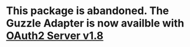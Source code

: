 # This package is abandoned. The Guzzle Adapter is now availble with [OAuth2 Server v1.8](https://github.com/bshaffer/oauth2-server-php/releases/tag/v1.8.0)
